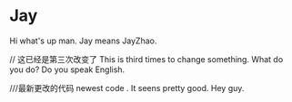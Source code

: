 # Jay
Hi what's up man.
Jay means JayZhao.

// 这已经是第三次改变了
This is third times to change something.
What do you do?
Do you speak English.

///最新更改的代码
newest code .
It seens pretty good.
Hey guy.
